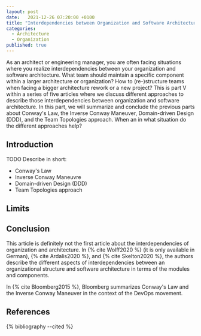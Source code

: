 ```yaml
---
layout: post
date:   2021-12-26 07:20:00 +0100
title: "Interdependencies between Organization and Software Architecture (Part V) - Conclusion"
categories:
  - Architecture
  - Organization
published: true
---
```

As an architect or engineering manager, you are often facing situations where you realize interdependencies between your organization and software architecture.
What team should maintain a specific component within a larger architecture or organization?
How to (re-)structure teams when facing a bigger architecture rework or a new project?
This is part V within a series of five articles where we discuss different approaches to describe those interdependencies between organization and software architecture.
In this part, we will summarize and conclude the previous parts about Conway's Law, the Inverse Conway Maneuver, Domain-driven Design (DDD), and the Team Topologies approach.
When an in what situation do the different approaches help?

## Introduction

TODO Describe in short:
 * Conway's Law
 * Inverse Conway Maneuvre
 * Domain-driven Design (DDD)
 * Team Topologies approach

## Limits

## Conclusion

This article is definitely not the first article about the interdependencies of organization and architecture.
In {% cite Wolff2020 %} (it is only available in German), {% cite Ardalis2020 %}, and {% cite Skelton2020 %}, the authors describe the different aspects of interdependencies between an organizational structure and software architecture in terms of the modules and components.

In {% cite Bloomberg2015 %}, Bloomberg summarizes Conway's Law and the Inverse Conway Maneuver in the context of the DevOps movement.

## References

{% bibliography --cited %}
